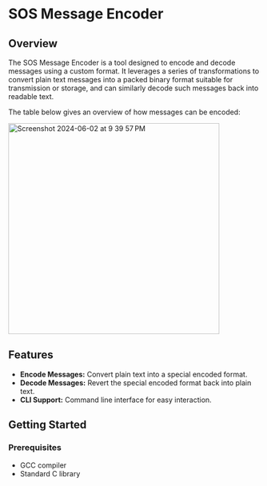 # SOS Message Encoder

## Overview
The SOS Message Encoder is a tool designed to encode and decode messages using a custom format. It leverages a series of transformations to convert plain text messages into a packed binary format suitable for transmission or storage, and can similarly decode such messages back into readable text.

The table below gives an overview of how messages can be encoded:


<img width="422" alt="Screenshot 2024-06-02 at 9 39 57 PM" src="https://github.com/Conmcgr/sos-message-encoder/assets/42752783/d999d948-5fed-4361-89d6-3f8b7f1e079f">

## Features
- **Encode Messages:** Convert plain text into a special encoded format.
- **Decode Messages:** Revert the special encoded format back into plain text.
- **CLI Support:** Command line interface for easy interaction.

## Getting Started

### Prerequisites
- GCC compiler
- Standard C library
